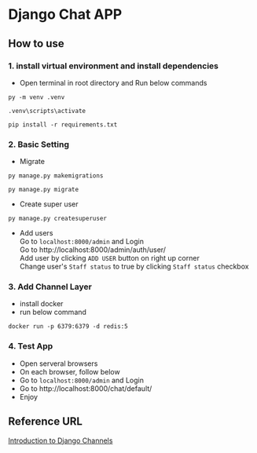 # Django Chat APP

## How to use

### 1. install virtual environment and install dependencies
- Open terminal in root directory and Run below commands
```
py -m venv .venv
```
```
.venv\scripts\activate
```
```
pip install -r requirements.txt
```

### 2. Basic Setting
- Migrate
```
py manage.py makemigrations
```
```
py manage.py migrate
```
- Create super user
```
py manage.py createsuperuser
```
- Add users <br />
Go to `localhost:8000/admin` and Login <br />
Go to http://localhost:8000/admin/auth/user/ <br />
Add user by clicking `ADD USER` button on right up corner <br />
Change user's `Staff status` to true by clicking `Staff status` checkbox

### 3. Add Channel Layer
- install docker
- run below command
```
docker run -p 6379:6379 -d redis:5
```

### 4. Test App
- Open serveral browsers <br />
- On each browser, follow below <br />
- Go to `localhost:8000/admin` and Login <br />
- Go to http://localhost:8000/chat/default/ <br />
- Enjoy

## Reference URL
[Introduction to Django Channels][Channels]

[Channels]: https://testdriven.io/blog/django-channels
